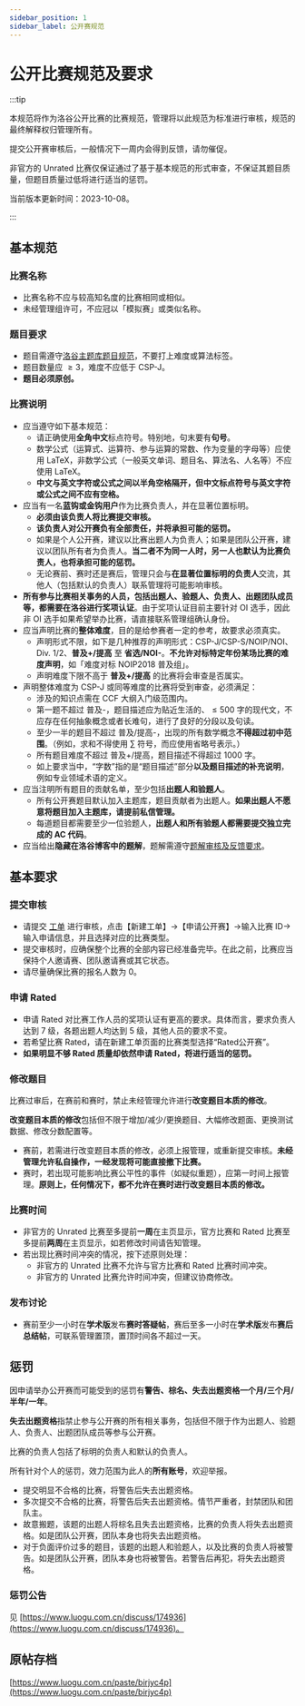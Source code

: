 ```yaml
---
sidebar_position: 1
sidebar_label: 公开赛规范
---
```


# 公开比赛规范及要求

:::tip

本规范将作为洛谷公开比赛的比赛规范，管理将以此规范为标准进行审核，规范的最终解释权归管理所有。

提交公开赛审核后，一般情况下一周内会得到反馈，请勿催促。

非官方的 Unrated 比赛仅保证通过了基于基本规范的形式审查，不保证其题目质量，但题目质量过低将进行适当的惩罚。

当前版本更新时间：2023-10-08。

:::

## 基本规范

### 比赛名称

- 比赛名称不应与较高知名度的比赛相同或相似。
- 未经管理组许可，不应冠以「模拟赛」或类似名称。

### 题目要求

- 题目需遵守[洛谷主题库题目规范](./problem-standard.md)，不要打上难度或算法标签。
- 题目数量应 $\ge 3$，难度不应低于 CSP-J。
- **题目必须原创。**

### 比赛说明

- 应当遵守如下基本规范：
  - 请正确使用**全角中文**标点符号。特别地，句末要有**句号**。
  - 数学公式（运算式、运算符、参与运算的常数、作为变量的字母等）应使用 LaTeX，非数学公式（一般英文单词、题目名、算法名、人名等）不应使用 LaTeX。
  - **中文与英文字符或公式之间以半角空格隔开，但中文标点符号与英文字符或公式之间不应有空格。**
- 应当有一名**蓝钩或金钩用户**作为比赛负责人，并在显著位置标明。
  - **必须由该负责人将比赛提交审核。**
  - **该负责人对公开赛负有全部责任，并将承担可能的惩罚。**
  - 如果是个人公开赛，建议以比赛出题人为负责人；如果是团队公开赛，建议以团队所有者为负责人。**当二者不为同一人时，另一人也默认为比赛负责人，也将承担可能的惩罚。**
  - 无论赛前、赛时还是赛后，管理只会与**在显著位置标明的负责人**交流，其他人（包括默认的负责人）联系管理将可能影响审核。
- **所有参与比赛相关事务的人员，包括出题人、验题人、负责人、出题团队成员等，都需要在洛谷进行奖项认证**。由于奖项认证目前主要针对 OI 选手，因此非 OI 选手如果希望举办比赛，请直接联系管理组确认身份。
- 应当声明比赛的**整体难度**，目的是给参赛者一定的参考，故要求必须真实。
  - 声明形式不限，如下是几种推荐的声明形式：CSP-J/CSP-S/NOIP/NOI、Div. 1/2、**普及+/提高** 至 **省选/NOI-**。**不允许对标特定年份某场比赛的难度声明**，如「难度对标 NOIP2018 普及组」。
  - 声明难度下限不高于 **普及+/提高** 的比赛将会审查是否属实。
- 声明整体难度为 CSP-J 或同等难度的比赛将受到审查，必须满足：
  - 涉及的知识点需在 CCF 大纲入门级范围内。
  - 第一题不超过 普及-，题目描述应为贴近生活的、$\le 500$ 字的现代文，不应存在任何抽象概念或者长难句，进行了良好的分段以及句读。
  - 至少一半的题目不超过 普及/提高-，出现的所有数学概念**不得超过初中范围**。（例如，求和不得使用 $\sum$ 符号，而应使用省略号表示。）
  - 所有题目难度不超过 普及+/提高，题目描述不得超过 $1000$ 字。
  - 如上要求当中，“字数”指的是“题目描述”部分**以及题目描述的补充说明**，例如专业领域术语的定义。
- 应当注明所有题目的贡献名单，至少包括**出题人和验题人**。
  - 所有公开赛题目默认加入主题库，题目贡献者为出题人。**如果出题人不愿意将题目加入主题库，请提前私信管理。**
  - 每道题目都需要至少一位验题人，**出题人和所有验题人都需要提交独立完成的 AC 代码**。
- 应当给出**隐藏在洛谷博客中的题解**，题解需遵守[题解审核及反馈要求](./solution-standard.md)。

## 基本要求

### 提交审核

- 请提交 [工单](https://www.luogu.com.cn/ticket) 进行审核，点击【新建工单】→【申请公开赛】→输入比赛 ID→输入申请信息，并且选择对应的比赛类型。
- 提交审核时，应确保整个比赛的全部内容已经准备完毕。在此之前，比赛应当保持个人邀请赛、团队邀请赛或其它状态。
- 请尽量确保比赛的报名人数为 0。

### 申请 Rated

- 申请 Rated 对比赛工作人员的奖项认证有更高的要求。具体而言，要求负责人达到 7 级，各题出题人均达到 5 级，其他人员的要求不变。
- 若希望比赛 Rated，请在新建工单页面的比赛类型选择“Rated公开赛”。
- **如果明显不够 Rated 质量却依然申请 Rated，将进行适当的惩罚。**

### 修改题目

比赛过审后，在赛前和赛时，禁止未经管理允许进行**改变题目本质的修改**。

**改变题目本质的修改**包括但不限于增加/减少/更换题目、大幅修改题面、更换测试数据、修改分数配置等。

- 赛前，若需进行改变题目本质的修改，必须上报管理，或重新提交审核。**未经管理允许私自操作，一经发现将可能直接撤下比赛。**
- 赛时，若出现可能影响比赛公平性的事件（如疑似重题），应第一时间上报管理。**原则上，任何情况下，都不允许在赛时进行改变题目本质的修改。**

### 比赛时间

- 非官方的 Unrated 比赛至多提前**一周**在主页显示，官方比赛和 Rated 比赛至多提前**两周**在主页显示，如若修改时间请告知管理。
- 若出现比赛时间冲突的情况，按下述原则处理：
  - 非官方的 Unrated 比赛不允许与官方比赛和 Rated 比赛时间冲突。
  - 非官方的 Unrated 比赛允许时间冲突，但建议协商修改。

### 发布讨论

- 赛前至少一小时在**学术版**发布**赛时答疑帖**，赛后至多一小时在**学术版**发布**赛后总结帖**，可联系管理置顶，置顶时间各不超过一天。

## 惩罚

因申请举办公开赛而可能受到的惩罚有**警告、棕名、失去出题资格一个月/三个月/半年/一年**。

**失去出题资格**指禁止参与公开赛的所有相关事务，包括但不限于作为出题人、验题人、负责人、出题团队成员等参与公开赛。

比赛的负责人包括了标明的负责人和默认的负责人。

所有针对个人的惩罚，效力范围为此人的**所有账号**，欢迎举报。

- 提交明显不合格的比赛，将警告后失去出题资格。
- 多次提交不合格的比赛，将警告后失去出题资格。情节严重者，封禁团队和团队主。
- 故意搬题，该题的出题人将棕名且失去出题资格，比赛的负责人将失去出题资格。如是团队公开赛，团队本身也将失去出题资格。
- 对于负面评价过多的题目，该题的出题人和验题人，以及比赛的负责人将被警告。如是团队公开赛，团队本身也将被警告。若警告后再犯，将失去出题资格。

### 惩罚公告

见 [https://www.luogu.com.cn/discuss/174936](https://www.luogu.com.cn/discuss/174936)。

## 原帖存档

[https://www.luogu.com.cn/paste/birjyc4p](https://www.luogu.com.cn/paste/birjyc4p)
